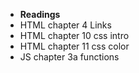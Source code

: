 * **Readings**
 * HTML chapter 4 Links
 * HTML chapter 10 css intro 
 * HTML chapter 11 css color
 * JS chapter 3a functions
